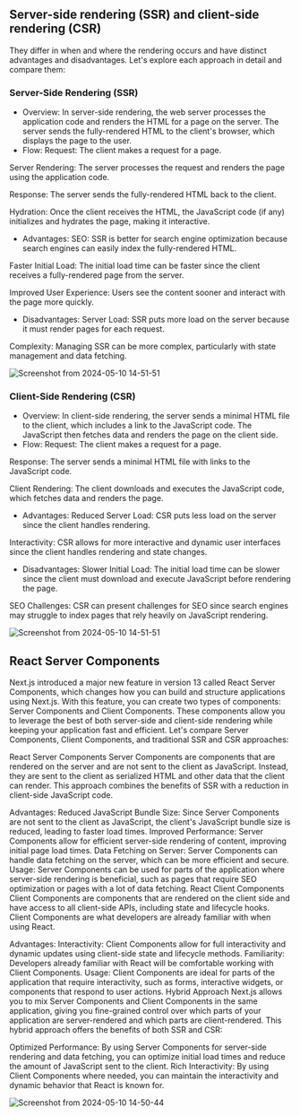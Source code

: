 
## Server-side rendering (SSR) and client-side rendering (CSR) 
They differ in when and where the rendering occurs and have distinct advantages and disadvantages. Let's explore each approach in detail and compare them:

### Server-Side Rendering (SSR)
- Overview: In server-side rendering, the web server processes the application code and renders the HTML for a page on the server. The server sends the fully-rendered HTML to the client's browser, which displays the page to the user.
- Flow:
Request: The client makes a request for a page.

Server Rendering: The server processes the request and renders the page using the application code.

Response: The server sends the fully-rendered HTML back to the client.

Hydration: Once the client receives the HTML, the JavaScript code (if any) initializes and hydrates the page, making it interactive.

- Advantages:
SEO: SSR is better for search engine optimization because search engines can easily index the fully-rendered HTML.

Faster Initial Load: The initial load time can be faster since the client receives a fully-rendered page from the server.

Improved User Experience: Users see the content sooner and interact with the page more quickly.

- Disadvantages:
Server Load: SSR puts more load on the server because it must render pages for each request.

Complexity: Managing SSR can be more complex, particularly with state management and data fetching.

![Screenshot from 2024-05-10 14-51-51](https://github.com/Gaurav038/interview-notes/assets/78479119/41eb3ada-5956-4c4b-96e2-078988a5f033)

### Client-Side Rendering (CSR)
- Overview: In client-side rendering, the server sends a minimal HTML file to the client, which includes a link to the JavaScript code. The JavaScript then fetches data and renders the page on the client side.
- Flow:
Request: The client makes a request for a page.

Response: The server sends a minimal HTML file with links to the JavaScript code.

Client Rendering: The client downloads and executes the JavaScript code, which fetches data and renders the page.

- Advantages:
Reduced Server Load: CSR puts less load on the server since the client handles rendering.

Interactivity: CSR allows for more interactive and dynamic user interfaces since the client handles rendering and state changes.
- Disadvantages:
Slower Initial Load: The initial load time can be slower since the client must download and execute JavaScript before rendering the page.

SEO Challenges: CSR can present challenges for SEO since search engines may struggle to index pages that rely heavily on JavaScript rendering.

![Screenshot from 2024-05-10 14-51-51](https://github.com/Gaurav038/interview-notes/assets/78479119/41eb3ada-5956-4c4b-96e2-078988a5f033)

## React Server Components
Next.js introduced a major new feature in version 13 called React Server Components, which changes how you can build and structure applications using Next.js. With this feature, you can create two types of components: Server Components and Client Components. These components allow you to leverage the best of both server-side and client-side rendering while keeping your application fast and efficient. Let's compare Server Components, Client Components, and traditional SSR and CSR approaches:

React Server Components
Server Components are components that are rendered on the server and are not sent to the client as JavaScript. Instead, they are sent to the client as serialized HTML and other data that the client can render. This approach combines the benefits of SSR with a reduction in client-side JavaScript code.

Advantages:
Reduced JavaScript Bundle Size: Since Server Components are not sent to the client as JavaScript, the client's JavaScript bundle size is reduced, leading to faster load times.
Improved Performance: Server Components allow for efficient server-side rendering of content, improving initial page load times.
Data Fetching on Server: Server Components can handle data fetching on the server, which can be more efficient and secure.
Usage: Server Components can be used for parts of the application where server-side rendering is beneficial, such as pages that require SEO optimization or pages with a lot of data fetching.
React Client Components
Client Components are components that are rendered on the client side and have access to all client-side APIs, including state and lifecycle hooks. Client Components are what developers are already familiar with when using React.

Advantages:
Interactivity: Client Components allow for full interactivity and dynamic updates using client-side state and lifecycle methods.
Familiarity: Developers already familiar with React will be comfortable working with Client Components.
Usage: Client Components are ideal for parts of the application that require interactivity, such as forms, interactive widgets, or components that respond to user actions.
Hybrid Approach
Next.js allows you to mix Server Components and Client Components in the same application, giving you fine-grained control over which parts of your application are server-rendered and which parts are client-rendered. This hybrid approach offers the benefits of both SSR and CSR:

Optimized Performance: By using Server Components for server-side rendering and data fetching, you can optimize initial load times and reduce the amount of JavaScript sent to the client.
Rich Interactivity: By using Client Components where needed, you can maintain the interactivity and dynamic behavior that React is known for.

![Screenshot from 2024-05-10 14-50-44](https://github.com/Gaurav038/interview-notes/assets/78479119/ce91dcab-cdd4-4791-b8ef-90f6bacebc69)
